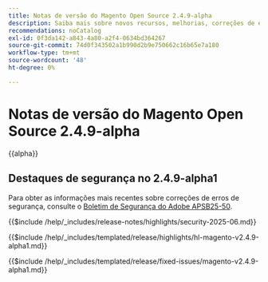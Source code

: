 ```yaml
---
title: Notas de versão do Magento Open Source 2.4.9-alpha
description: Saiba mais sobre novos recursos, melhorias, correções de erros e problemas conhecidos na versão 2.4.9-alpha do Magento Open Source.
recommendations: noCatalog
exl-id: 0f3da142-a843-4a80-a2f4-0634bd364267
source-git-commit: 74d0f343502a1b990d2b9e750662c16b65e7a180
workflow-type: tm+mt
source-wordcount: '48'
ht-degree: 0%

---
```



# Notas de versão do Magento Open Source 2.4.9-alpha

{{alpha}}

## Destaques de segurança no 2.4.9-alpha1

Para obter as informações mais recentes sobre correções de erros de segurança, consulte o [Boletim de Segurança do Adobe APSB25-50](https://helpx.adobe.com/security/products/magento/apsb25-50.html).

{{$include /help/_includes/release-notes/highlights/security-2025-06.md}}

<!-- Highlights in v2.4.9-alpha1 -->

{{$include /help/_includes/templated/release/highlights/hl-magento-v2.4.9-alpha1.md}}

<!-- Fixed issues in v2.4.9-alpha1 -->

{{$include /help/_includes/templated/release/fixed-issues/magento-v2.4.9-alpha1.md}}

